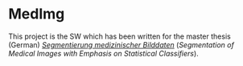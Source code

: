 # MedImg

This project is the SW which has been written for the master thesis (German)
[_Segmentierung medizinischer Bilddaten_](./diplom.pdf) (_Segmentation of Medical Images with Emphasis on Statistical Classifiers_).
